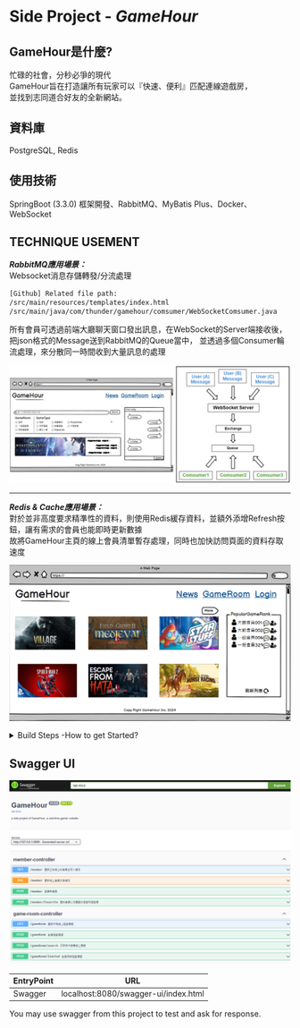 # Side Project - *GameHour*

## GameHour是什麼? 
忙碌的社會，分秒必爭的現代  
GameHour旨在打造讓所有玩家可以『快速、便利』匹配連線遊戲房，  
並找到志同道合好友的全新網站。

## 資料庫
PostgreSQL, Redis
## 使用技術
SpringBoot (3.3.0) 框架開發、RabbitMQ、MyBatis Plus、Docker、WebSocket
## TECHNIQUE USEMENT
***RabbitMQ應用場景：***  
Websocket消息存儲轉發/分流處理

    [Github] Related file path:  
    /src/main/resources/templates/index.html  
    /src/main/java/com/thunder/gamehour/comsumer/WebSocketComsumer.java

所有會員可透過前端大廳聊天窗口發出訊息，在WebSocket的Server端接收後，把json格式的Message送到RabbitMQ的Queue當中，
並透過多個Consumer輪流處理，來分散同一時間收到大量訊息的處理  

![Websocket message processed by RabbitMQ](https://github.com/thunder1210/GameHour/blob/master/meterial/RabbitMQ_Flow.png)


***

***Redis & Cache應用場景：***  
對於並非高度要求精準性的資料，則使用Redis緩存資料，並額外添增Refresh按鈕，讓有需求的會員也能即時更新數據  
故將GameHour主頁的線上會員清單暫存處理，同時也加快訪問頁面的資料存取速度

![Websocket message processed by RabbitMQ](https://github.com/thunder1210/GameHour/blob/master/meterial/GameHourMainPage.png)

<details>
<summary>Build Steps -How to get Started?</summary>

## Commands
- Clone this project into your local workspace.
- Open Windows cmd/Linux terminal, switch to the root  under GameHour project.
- Use docker command to build image and run.
> **cmd1:** docker build -t gamehour:latest . (include the dot)

> **cmd2:** docker run -d -p 8080:8080 --name gamehour_container gamehour:lastest
- User docker-compose to build required containers
> **cmd:** docker-compose up -d . (include the dot)
- Run each SQL command in **/src/main/resources/gameHour.sql** to create a sample enviroment.
- Don't forget to edit the **application.yml** file, set the database url as your local IP address
</details>
  
## Swagger UI 

![Websocket message processed by RabbitMQ](https://github.com/thunder1210/GameHour/blob/master/meterial/SwaggerUI.png)

| EntryPoint | URL |
|--|--|
| Swagger | localhost:8080/swagger-ui/index.html |

You may use swagger from this project to test and ask for response. 

